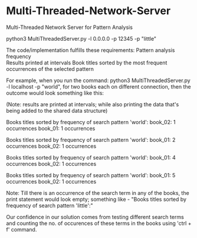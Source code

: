 # Multi-Threaded-Network-Server
Multi-Threaded Network Server for Pattern Analysis

python3 MultiThreadedServer.py -l 0.0.0.0 -p 12345 -p "little"

The code/implementation fulfills these requirements: 
Pattern analysis frequency  
Results printed at intervals
Book titles sorted by the most frequent occurrences of the selected pattern


For example, when you run the command: python3 MultiThreadedServer.py -l localhost -p "world", for two books each on different connection, then the outcome would look something like this:

(Note: results are printed at intervals; while also printing the data that's being added to the shared data structure)

Books titles sorted by frequency of search pattern 'world':
book_02: 1 occurrences
book_01: 1 occurrences

Books titles sorted by frequency of search pattern 'world':
book_01: 2 occurrences
book_02: 1 occurrences

Books titles sorted by frequency of search pattern 'world':
book_01: 4 occurrences
book_02: 1 occurrences

Books titles sorted by frequency of search pattern 'world':
book_01: 5 occurrences
book_02: 1 occurrences


Note: Till there is an occurrence of the search term in any of the books, the print statement would look empty; something like - "Books titles sorted by frequency of search pattern 'little':"

Our confidence in our solution comes from testing different search terms and counting the no. of occurences of these terms in the books using 'ctrl + f' command. 
